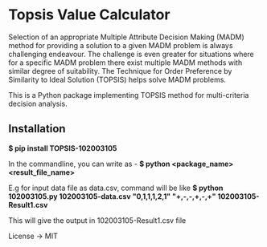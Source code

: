 # Topsis Value Calculator
Selection of an appropriate Multiple Attribute Decision Making (MADM) method for providing a solution to a given MADM problem is always challenging endeavour. The challenge is even greater for situations where for a specific MADM problem there exist multiple MADM methods with similar degree of suitability. The Technique for Order Preference by Similarity to Ideal Solution (TOPSIS) helps solve MADM problems.


This is a Python package implementing TOPSIS method for multi-criteria decision analysis.




## Installation

**$ pip install TOPSIS-102003105** 

In the commandline, you can write as -
    **$ python <package_name> <path to input_data_file_name> 
    <weights as strings> <impacts as strings> <result_file_name>**
	

E.g for input data file as data.csv, command will be like
    **$ python 102003105.py 102003105-data.csv "0,1,1,1,2,1" "+,-,-,+,-,+" 102003105-Result1.csv**


This will give the output in 102003105-Result1.csv file

License -> MIT